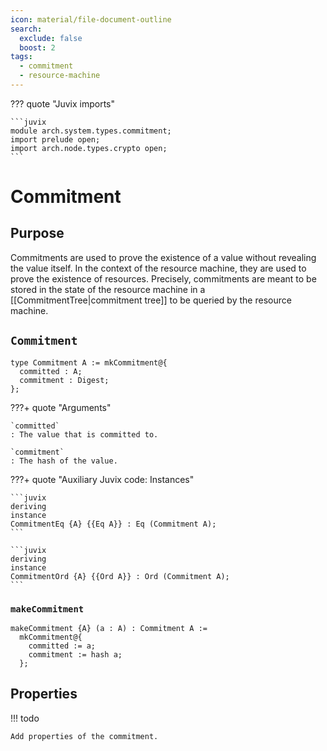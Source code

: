```yaml
---
icon: material/file-document-outline
search:
  exclude: false
  boost: 2
tags:
  - commitment
  - resource-machine
---
```


??? quote "Juvix imports"

    ```juvix
    module arch.system.types.commitment;
    import prelude open;
    import arch.node.types.crypto open;
    ```

# Commitment

## Purpose

Commitments are used to prove the existence of a value without revealing the
value itself. In the context of the resource machine, they are used to prove the
existence of resources. Precisely, commitments are meant to be stored in the
state of the resource machine in a [[CommitmentTree|commitment tree]] to be
queried by the resource machine.

## `Commitment`

```juvix
type Commitment A := mkCommitment@{
  committed : A;
  commitment : Digest;
};
```

???+ quote "Arguments"

    `committed`
    : The value that is committed to.

    `commitment`
    : The hash of the value.

???+ quote "Auxiliary Juvix code: Instances"

    ```juvix
    deriving
    instance
    CommitmentEq {A} {{Eq A}} : Eq (Commitment A);
    ```

    ```juvix
    deriving
    instance
    CommitmentOrd {A} {{Ord A}} : Ord (Commitment A);
    ```

### `makeCommitment`

```juvix
makeCommitment {A} (a : A) : Commitment A :=
  mkCommitment@{
    committed := a;
    commitment := hash a;
  };
```


## Properties

!!! todo

    Add properties of the commitment.

